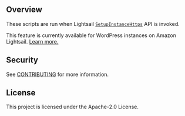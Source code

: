 ## Overview

These scripts are run when Lightsail [`SetupInstanceHttps`][api] API is invoked.

This feature is currently available for WordPress instances on Amazon Lightsail. [Learn more.][more]

[api]: https://docs.aws.amazon.com/lightsail/2016-11-28/api-reference/API_SetupInstanceHttps.html
[more]: https://lightsail.aws.amazon.com/ls/docs/en_us/articles/amazon-lightsail-tutorial-launching-and-configuring-wordpress

## Security

See [CONTRIBUTING](CONTRIBUTING.md#security-issue-notifications) for more information.

## License

This project is licensed under the Apache-2.0 License.


